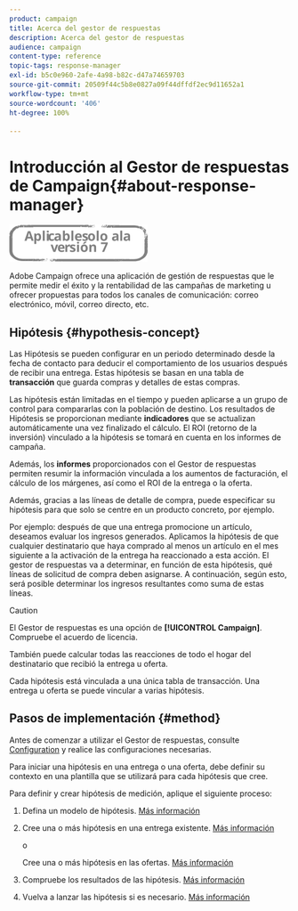 ```yaml
---
product: campaign
title: Acerca del gestor de respuestas
description: Acerca del gestor de respuestas
audience: campaign
content-type: reference
topic-tags: response-manager
exl-id: b5c0e960-2afe-4a98-b82c-d47a74659703
source-git-commit: 20509f44c5b8e0827a09f44dffdf2ec9d11652a1
workflow-type: tm+mt
source-wordcount: '406'
ht-degree: 100%

---
```


# Introducción al Gestor de respuestas de Campaign{#about-response-manager}

![](../../assets/v7-only.svg)

Adobe Campaign ofrece una aplicación de gestión de respuestas que le permite medir el éxito y la rentabilidad de las campañas de marketing u ofrecer propuestas para todos los canales de comunicación: correo electrónico, móvil, correo directo, etc.

## Hipótesis {#hypothesis-concept}

Las Hipótesis se pueden configurar en un periodo determinado desde la fecha de contacto para deducir el comportamiento de los usuarios después de recibir una entrega. Estas hipótesis se basan en una tabla de **transacción** que guarda compras y detalles de estas compras.

Las hipótesis están limitadas en el tiempo y pueden aplicarse a un grupo de control para compararlas con la población de destino. Los resultados de Hipótesis se proporcionan mediante **indicadores** que se actualizan automáticamente una vez finalizado el cálculo. El ROI (retorno de la inversión) vinculado a la hipótesis se tomará en cuenta en los informes de campaña.

Además, los **informes** proporcionados con el Gestor de respuestas permiten resumir la información vinculada a los aumentos de facturación, el cálculo de los márgenes, así como el ROI de la entrega o la oferta.

Además, gracias a las líneas de detalle de compra, puede especificar su hipótesis para que solo se centre en un producto concreto, por ejemplo.

Por ejemplo: después de que una entrega promocione un artículo, deseamos evaluar los ingresos generados. Aplicamos la hipótesis de que cualquier destinatario que haya comprado al menos un artículo en el mes siguiente a la activación de la entrega ha reaccionado a esta acción. El gestor de respuestas va a determinar, en función de esta hipótesis, qué líneas de solicitud de compra deben asignarse. A continuación, según esto, será posible determinar los ingresos resultantes como suma de estas líneas.

>[!CAUTION]
>
>El Gestor de respuestas es una opción de **[!UICONTROL Campaign]**. Compruebe el acuerdo de licencia.

También puede calcular todas las reacciones de todo el hogar del destinatario que recibió la entrega u oferta.

Cada hipótesis está vinculada a una única tabla de transacción. Una entrega u oferta se puede vincular a varias hipótesis.

## Pasos de implementación {#method}

Antes de comenzar a utilizar el Gestor de respuestas, consulte [Configuration](configuration.md) y realice las configuraciones necesarias.

Para iniciar una hipótesis en una entrega o una oferta, debe definir su contexto en una plantilla que se utilizará para cada hipótesis que cree.

Para definir y crear hipótesis de medición, aplique el siguiente proceso:

1. Defina un modelo de hipótesis. [Más información](hypothesis-templates.md#creating-a-hypothesis-model)
1. Cree una o más hipótesis en una entrega existente. [Más información](creating-hypotheses.md#referencing-a-hypothesis-in-a-campaign-delivery)

   o

   Cree una o más hipótesis en las ofertas. [Más información](creating-hypotheses.md#creating-a-hypothesis-on-an-offer)

1. Compruebe los resultados de las hipótesis. [Más información](hypothesis-tracking.md)
1. Vuelva a lanzar las hipótesis si es necesario. [Más información](creating-hypotheses.md#creating-a-hypothesis-on-the-fly-on-a-delivery)
